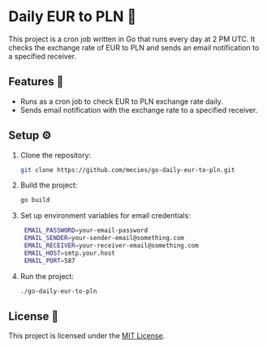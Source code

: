 # Daily EUR to PLN 🤑

This project is a cron job written in Go that runs every day at 2 PM UTC. It checks the exchange rate of EUR to PLN and sends an email notification to a specified receiver.

## Features 🚀

- Runs as a cron job to check EUR to PLN exchange rate daily.
- Sends email notification with the exchange rate to a specified receiver.

## Setup ⚙️

1. Clone the repository:

   ```bash
   git clone https://github.com/mecies/go-daily-eur-to-pln.git
   ```

2. Build the project:

   ```bash
   go build
   ```

3. Set up environment variables for email credentials:

   ```bash
    EMAIL_PASSWORD=your-email-password
    EMAIL_SENDER=your-sender-email@something.com
    EMAIL_RECEIVER=your-receiver-email@something.com
    EMAIL_HOST=smtp.your.host
    EMAIL_PORT=587
   ```

4. Run the project:

   ```bash
   ./go-daily-eur-to-pln
   ```

   
## License 📜

This project is licensed under the [MIT License](LICENSE).
